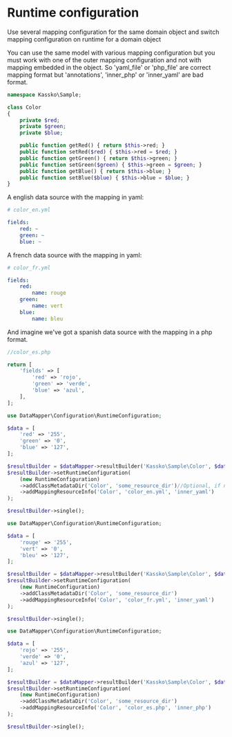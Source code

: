 Runtime configuration
===============

Use several mapping configuration for the same domain object and switch mapping configuration on runtime for a domain object

You can use the same model with various mapping configuration but you must work with one of the outer mapping configuration and not with mapping embedded in the object. So 'yaml_file' or 'php_file' are correct mapping format but 'annotations', 'inner_php' or 'inner_yaml' are bad format.

```php
namespace Kassko\Sample;

class Color
{
    private $red;
    private $green;
    private $blue;

    public function getRed() { return $this->red; }
    public function setRed($red) { $this->red = $red; }
    public function getGreen() { return $this->green; }
    public function setGreen($green) { $this->green = $green; }
    public function getBlue() { return $this->blue; }
    public function setBlue($blue) { $this->blue = $blue; }
}
```

A english data source with the mapping in yaml:
```yaml
# color_en.yml

fields:
    red: ~
    green: ~
    blue: ~
```

A french data source with the mapping in yaml:
```yaml
# color_fr.yml

fields:
    red:
        name: rouge
    green:
        name: vert
    blue:
        name: bleu
```

And imagine we've got a spanish data source with the mapping in a php format.
```php
//color_es.php

return [
    'fields' => [
        'red' => 'rojo',
        'green' => 'verde',
        'blue' => 'azul',
    ],
];
```

```php
use DataMapper\Configuration\RuntimeConfiguration;

$data = [
    'red' => '255',
    'green' => '0',
    'blue' => '127',
];

$resultBuilder = $dataMapper->resultBuilder('Kassko\Sample\Color', $data);
$resultBuilder->setRuntimeConfiguration(
    (new RuntimeConfiguration)
    ->addClassMetadataDir('Color', 'some_resource_dir')//Optional, if not specified Configuration::defaultClassMetadataResourceDir is used.
    ->addMappingResourceInfo('Color', 'color_en.yml', 'inner_yaml')
);

$resultBuilder->single();
```

```php
use DataMapper\Configuration\RuntimeConfiguration;

$data = [
    'rouge' => '255',
    'vert' => '0',
    'bleu' => '127',
];

$resultBuilder = $dataMapper->resultBuilder('Kassko\Sample\Color', $data);
$resultBuilder->setRuntimeConfiguration(
    (new RuntimeConfiguration)
    ->addClassMetadataDir('Color', 'some_resource_dir')
    ->addMappingResourceInfo('Color', 'color_fr.yml', 'inner_yaml')
);

$resultBuilder->single();
```

```php
use DataMapper\Configuration\RuntimeConfiguration;

$data = [
    'rojo' => '255',
    'verde' => '0',
    'azul' => '127',
];

$resultBuilder = $dataMapper->resultBuilder('Kassko\Sample\Color', $data);
$resultBuilder->setRuntimeConfiguration(
    (new RuntimeConfiguration)
    ->addClassMetadataDir('Color', 'some_resource_dir')
    ->addMappingResourceInfo('Color', 'color_es.php', 'inner_php')
);

$resultBuilder->single();
```